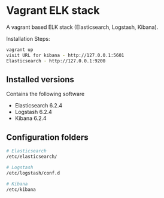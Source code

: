 # Vagrant ELK stack

A vagrant based ELK stack (Elasticsearch, Logstash, Kibana).

Installation Steps:

```bash
vagrant up
visit URL for kibana - http://127.0.0.1:5601
Elasticsearch - http://127.0.0.1:9200
```

## Installed versions 

Contains the following software 
- Elasticsearch 6.2.4
- Logstash 6.2.4
- Kibana 6.2.4 


## Configuration folders

```bash
# Elasticsearch
/etc/elasticsearch/

# Logstash
/etc/logstash/conf.d

# Kibana
/etc/kibana
```
